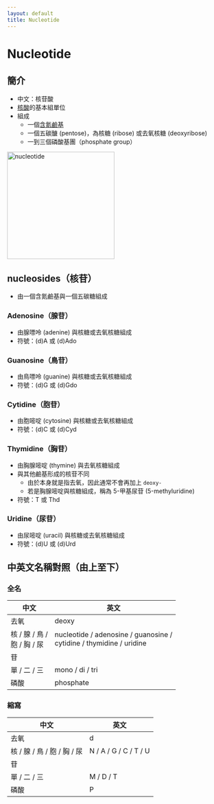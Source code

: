 ```yaml
---
layout: default
title: Nucleotide
---
```


# Nucleotide

## 簡介

- 中文：核苷酸
- [核酸](nucleic-acid)的基本組單位
- 組成
    - 一個[含氮鹼基](nitrogenous-base)
    - 一個五碳醣 (pentose)，為核糖 (ribose) 或去氧核糖 (deoxyribose)
    - 一到三個磷酸基團（phosphate group）

<img src="https://upload.wikimedia.org/wikipedia/commons/thumb/e/e2/Nucleotides_1.svg/1920px-Nucleotides_1.svg.png" alt="nucleotide" style="height: 250px;" />

## nucleosides（核苷）

- 由一個含氮鹼基與一個五碳糖組成

### Adenosine（腺苷）

- 由腺嘌呤 (adenine) 與核糖或去氧核糖組成
- 符號：(d)A 或 (d)Ado

### Guanosine（鳥苷）

- 由鳥嘌呤 (guanine) 與核糖或去氧核糖組成
- 符號：(d)G 或 (d)Gdo

### Cytidine（胞苷）

- 由胞嘧啶 (cytosine) 與核糖或去氧核糖組成
- 符號：(d)C 或 (d)Cyd

### Thymidine（胸苷）

- 由胸腺嘧啶 (thymine) 與去氧核糖組成
- 與其他鹼基形成的核苷不同
    - 由於本身就是指去氧，因此通常不會再加上 `deoxy-`
    - 若是胸腺嘧啶與核糖組成，稱為 5-甲基尿苷 (5-methyluridine)
- 符號：T 或 Thd

### Uridine（尿苷）

- 由尿嘧啶 (uracil) 與核糖或去氧核糖組成
- 符號：(d)U 或 (d)Urd

## 中英文名稱對照（由上至下）

### 全名

| 中文                       | 英文                                                                     |
|--------------------------|------------------------------------------------------------------------|
| 去氧                       | deoxy                                                                  |
| 核 / 腺 / 鳥 /<br>胞 / 胸 / 尿 | nucleotide / adenosine / guanosine /<br>cytidine / thymidine / uridine |
| 苷                        |                                                                        |
| 單 / 二 / 三                | mono / di / tri                                                        |
| 磷酸                       | phosphate                                                              |

### 縮寫

| 中文                    | 英文                    |
|-----------------------|-----------------------|
| 去氧                    | d                     |
| 核 / 腺 / 鳥 / 胞 / 胸 / 尿 | N / A / G / C / T / U |
| 苷                     |                       |
| 單 / 二 / 三             | M / D / T             |
| 磷酸                    | P                     |
